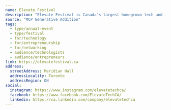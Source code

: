 ```yaml
---
name: Elevate Festival
description: "Elevate Festival is Canada's largest homegrown tech and innovation festival uniting world-class innovators and industry leaders who are building a better future. Featuring world-class speakers, ecosystem socials, opportunities to grow your business, and a space to find your people."
source: "MCP Generative Addition"
tags:
  - type/annual-event
  - type/festival
  - for/technology
  - for/entrepreneurship
  - for/networking
  - audience/technologists
  - audience/entrepreneurs
link: https://elevatefestival.ca
address:
  streetAddress: Meridian Hall
  addressLocality: Toronto
  addressRegion: ON
social:
  instagram: https://www.instagram.com/elevatetechca/
  facebook: https://www.facebook.com/ElevateTechCA/
  linkedin: https://ca.linkedin.com/company/elevatetechca
---
```

